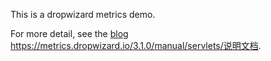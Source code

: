 This is a dropwizard metrics demo.

For more detail, see the [blog](http://wuchong.me/blog/2015/08/01/getting-started-with-metrics)
https://metrics.dropwizard.io/3.1.0/manual/servlets/说明文档.